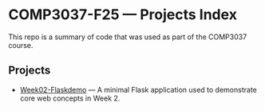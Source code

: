 # COMP3037-F25 — Projects Index

This repo is a summary of code that was used as part of the COMP3037 course. 
## Projects

- [Week02-Flaskdemo](./week02-flaskdemo) — A minimal Flask application used to demonstrate core web concepts in Week 2.
